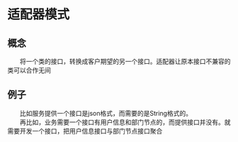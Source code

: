 # 适配器模式
## 概念
&emsp;&emsp;将一个类的接口，转换成客户期望的另一个接口。适配器让原本接口不兼容的类可以合作无间
## 例子
&emsp;&emsp;比如服务提供一个接口是json格式，而需要的是String格式的。<br>
&emsp;&emsp;再比如，业务需要一个接口有用户信息和部门节点的，而提供接口并没有。就需要开发一个接口，把用户信息接口与部门节点接口聚合